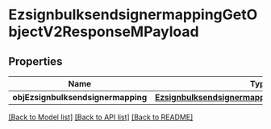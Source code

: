 # EzsignbulksendsignermappingGetObjectV2ResponseMPayload

## Properties
Name | Type | Description | Notes
------------ | ------------- | ------------- | -------------
**objEzsignbulksendsignermapping** | [**EzsignbulksendsignermappingResponseCompound***](EzsignbulksendsignermappingResponseCompound.md) |  | 

[[Back to Model list]](../README.md#documentation-for-models) [[Back to API list]](../README.md#documentation-for-api-endpoints) [[Back to README]](../README.md)


